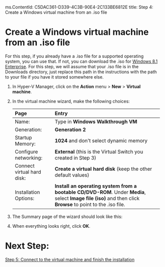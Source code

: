 ms.ContentId: C5DAC361-D339-4C3B-90E4-2C133BE6812E
title: Step 4: Create a Windows virtual machine from an .iso file

# Create a Windows virtual machine from an .iso file #

For this step, if you already have a .iso file for a supported operating system, you can use that. If not, you can download the .iso for [Windows 8.1 Enterprise](http://www.microsoft.com/en-us/evalcenter/evaluate-windows-8-1-enterprise). For this step, we will assume that your .iso file is in the Downloads directory, just replace this path in the instructions with the path to your file if you have it stored somewhere else.

1. In Hyper-V Manager, click on the **Action** menu > **New** > **Virtual machine**. 
2. In the virtual machine wizard, make the following choices:

	| **Page** | **Entry** |
	|:-----|:-----|
	|Name:						|Type in **Windows Walkthrough VM** 										
	|Generation: 				|**Generation 2** 													
	|Startup Memory:			|**1024** and don't select dynamic memory 							
	|Configure networking: 		|**External** (this is the Virtual Switch you created in Step 3)	
	|Connect virtual hard disk: |**Create a virtual hard disk** (keep the other default values) 	
	|Installation Options:		|**Install an operating system from a bootable CD/DVD-ROM**. Under **Media**, select **Image file (iso)** and then click **Browse** to point to the .iso file. 			|
3. The Summary page of the wizard should look like this:
	
	<!-- need screenshot -->
4. When everything looks right, click **OK**. 

# Next Step: #
[Step 5: Connect to the virtual machine and finish the installation](step5.md)